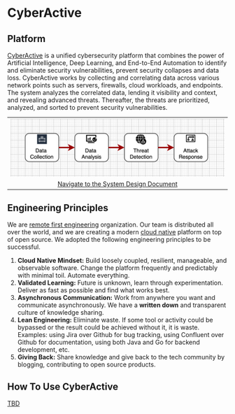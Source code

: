 # CyberActive


## Platform 
[CyberActive](https://www.cyberactive.com) is a unified cybersecurity platform that combines the power of Artificial Intelligence, Deep Learning, and End-to-End Automation to identify and eliminate security vulnerabilities, prevent security collapses and data loss. CyberActive works by collecting and correlating data across various network points such as servers, firewalls, cloud workloads, and endpoints. The system analyzes the correlated data, lending it visibility and context, and revealing advanced threats. Thereafter, the threats are prioritized, analyzed, and sorted to prevent security vulnerabilities.

<table width="256px">
  <tr>
    <td><img src="./docs/imgs/img-1-overview.png" /></td>
  </tr>
  <tr>
    <td align="center"><a href="./docs/system-design.md">Navigate to the System Design Document</a></td>
  </tr>
</table>


## Engineering Principles  
We are [remote first engineering](https://about.gitlab.com/company/culture/all-remote/guide/) organization. Our team is distributed all over the world, and we are creating a modern [cloud native](https://en.wikipedia.org/wiki/Cloud_native_computing) platform on top of open source. We adopted the following engineering principles to be successful. 
  1. <b>Cloud Native Mindset:</b> Build loosely coupled, resilient, manageable, and observable software. Change the platform frequently and predictably with minimal toil. Automate everything. 
  2. <b>Validated Learning:</b> Future is unknown, learn through experimentation. Deliver as fast as possible and find what works best. 
  3. <b>Asynchronous Communication:</b> Work from anywhere you want and communicate asynchronously. We have a <b>written down</b> and transparent culture of knowledge sharing.
  4. <b>Lean Engineering:</b> Eliminate waste. If some tool or activity could be bypassed or the result could be achieved without it, it is waste. Examples: using Jira over Github for bug tracking, using Confluent over Github for documentation, using both Java and Go for backend development, etc.
  5. <b>Giving Back:</b> Share knowledge and give back to the tech community by blogging, contributing to open source products.


## How To Use CyberActive  
[TBD]()

